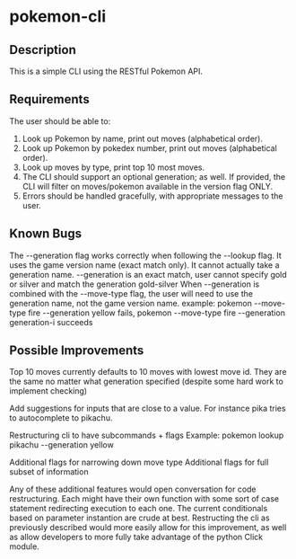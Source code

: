 # pokemon-cli
## Description
This is a simple CLI using the RESTful Pokemon API.


## Requirements
The user should be able to:
1. Look up Pokemon by name, print out moves (alphabetical order).
2. Look up Pokemon by pokedex number, print out moves (alphabetical order).
3. Look up moves by type, print top 10 most moves.
4. The CLI should support an optional generation; as well.
If provided, the CLI will filter on moves/pokemon available in the version flag ONLY.
5. Errors should be handled gracefully, with appropriate messages to the user.

## Known Bugs

The --generation flag works correctly when following the --lookup flag.
It uses the game version name (exact match only).
It cannot actually take a generation name.
--generation is an exact match, user cannot specify gold or silver and match the generation gold-silver
When --generation is combined with the --move-type flag, the user will need to use the generation name, not the game version name. example: pokemon --move-type fire --generation yellow fails, pokemon --move-type fire --generation generation-i succeeds 

## Possible Improvements

Top 10 moves currently defaults to 10 moves with lowest move id.
They are the same no matter what generation specified (despite some hard work to implement checking)

Add suggestions for inputs that are close to a value.
For instance pika tries to autocomplete to pikachu.

Restructuring cli to have subcommands + flags
Example:
pokemon lookup pikachu --generation yellow

Additional flags for narrowing down move type
Additional flags for full subset of information

Any of these additional features would open conversation for code restructuring.
Each might have their own function with some sort of case statement redirecting execution to each one.
The current conditionals based on parameter instantion are crude at best.
Restructing the cli as previously described would more easily allow for this improvement,
as well as allow developers to more fully take advantage of the python Click module.  

